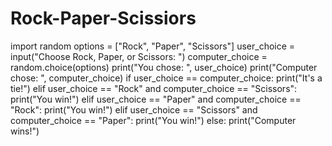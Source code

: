 # Rock-Paper-Scissiors
import random
options = ["Rock", "Paper", "Scissors"]
user_choice = input("Choose Rock, Paper, or Scissors: ")
computer_choice = random.choice(options)
print("You chose: ", user_choice)
print("Computer chose: ", computer_choice)
if user_choice == computer_choice:
    print("It's a tie!")
elif user_choice == "Rock" and computer_choice == "Scissors":
    print("You win!")
elif user_choice == "Paper" and computer_choice == "Rock":
    print("You win!")
elif user_choice == "Scissors" and computer_choice == "Paper":
    print("You win!")
else:
    print("Computer wins!")
